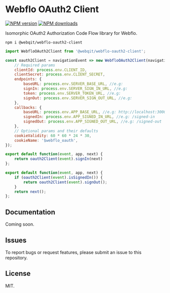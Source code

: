 # Webflo OAuth2 Client

<!-- BADGES/ -->

<span class="badge-npmversion"><a href="https://npmjs.org/package/@webqit/webflo-oauth2-client" title="View this project on NPM"><img src="https://img.shields.io/npm/v/@webqit/webflo-oauth2-client.svg" alt="NPM version" /></a></span>
<span class="badge-npmdownloads"><a href="https://npmjs.org/package/@webqit/webflo-oauth2-client" title="View this project on NPM"><img src="https://img.shields.io/npm/dm/@webqit/webflo-oauth2-client.svg" alt="NPM downloads" /></a></span>

<!-- /BADGES -->


Isomorphic OAuth2 Authorization Code Flow library for Webflo.

```shell
npm i @webqit/webflo-oauth2-client
```

```js
import WebfloOAuth2Client from '@webqit/webflo-oauth2-client';
```

```js
const oauth2Client = navigationEvent => new WebfloOAuth2Client(navigationEvent, {
    // Required params
    clientId: process.env.CLIENT_ID,
    clientSecret: process.env.CLIENT_SECRET,
    endpoints: {
        baseURL: process.env.SERVER_BASE_URL, //e.g: 
        signIn: process.env.SERVER_SIGN_IN_URL, //e.g: 
        token: process.env.SERVER_TOKEN_URL, //e.g: 
        signOut: process.env.SERVER_SIGN_OUT_URL, //e.g: 
    },
    callbacks: {
        baseURL: process.env.APP_BASE_URL, //e.g: http://localhost:3000
        signedIn: process.env.APP_SIGNED_IN_URL, //e.g: /signed-in
        signedOut: process.env.APP_SIGNED_OUT_URL, //e.g: /signed-out
    },
    // Optional params and their defaults
    cookieValidity: 60 * 60 * 24 * 30,
    cookieName: '$webflo_oauth',
});
```

```js
export default function(event, app, next) {
    return oauth2Client(event).signIn(next)
};
```

```js
export default function(event, app, next) {
    if (oauth2Client(event).isSignedIn()) {
        return oauth2Client(event).signOut();
    }
    return next();
};
```

## Documentation

Coming soon.

## Issues

To report bugs or request features, please submit an issue to this repository.

## License

MIT.
